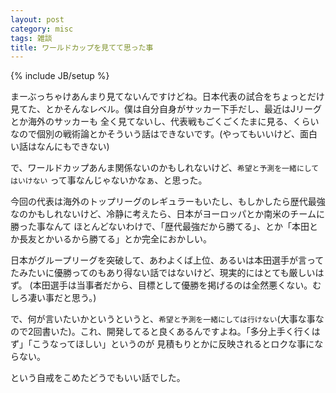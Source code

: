 ```yaml
---
layout: post
category: misc
tags: 雑談
title: ワールドカップを見てて思った事
---
```

{% include JB/setup %}

まーぶっちゃけあんまり見てないんですけどね。日本代表の試合をちょっとだけ見てた、とかそんなレベル。僕は自分自身がサッカー下手だし、最近はJリーグとか海外のサッカーも
全く見てないし、代表戦もごくごくたまに見る、くらいなので個別の戦術論とかそういう話はできないです。(やってもいいけど、面白い話はなんにもできない)

で、ワールドカップあんま関係ないのかもしれないけど、`希望と予測を一緒にしてはいけない` って事なんじゃないかなぁ、と思った。

今回の代表は海外のトップリーグのレギュラーもいたし、もしかしたら歴代最強なのかもしれないけど、冷静に考えたら、日本がヨーロッパとか南米のチームに勝った事なんて
ほとんどないわけで、「歴代最強だから勝てる」、とか「本田とか長友とかいるから勝てる」とか完全におかしい。

日本がグループリーグを突破して、あわよくば上位、あるいは本田選手が言ってたみたいに優勝ってのもあり得ない話ではないけど、現実的にはとても厳しいはず。
(本田選手は当事者だから、目標として優勝を掲げるのは全然悪くない。むしろ凄い事だと思う。)

で、何が言いたいかというというと、`希望と予測を一緒にしては行けない`(大事な事なので2回書いた)。これ、開発してると良くあるんですよね。「多分上手く行くはず」「こうなってほしい」というのが
見積もりとかに反映されるとロクな事にならない。

という自戒をこめたどうでもいい話でした。



